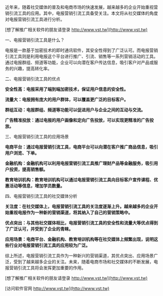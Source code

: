 近年来，随着社交媒体的普及和电商市场的快速发展，越来越多的企业开始重视营销引流工具的应用。其中，电报营销引流工具备受关注。本文将从社交媒体的角度对电报营销引流工具进行分析。

[想了解推广相关软件的朋友请登录 http://www.vst.tw](http://www.vst.tw)

一、电报营销引流工具是什么？

电报是一款基于加密技术的即时通讯软件，其安全性得到了广泛认可。而电报营销引流工具则是利用电报这个平台进行推广、引流、销售等一系列营销活动的工具。通过电报群组、频道等功能，企业可以向潜在客户传达信息，吸引客户对产品或服务的兴趣，提高转化率。

二、电报营销引流工具的优点

**安全性高：电报采用了端到端加密技术，保证用户信息的安全性。**

**流量大：电报拥有庞大的用户群体，可以覆盖更广泛的目标客户。**

**群组互动：电报群组、频道等功能可以促进用户与企业之间的互动与交流。**

**广告精准投放：通过电报的用户画像和定向广告投放，可以实现更精准的广告投放。**

三、电报营销引流工具的应用场景

**电商平台：通过电报营销引流工具，电商平台可以向潜在客户推广商品信息，吸引用户浏览、下单。**

**金融机构：金融机构可以利用电报营销引流工具推广理财产品等金融服务，吸引用户投资，提高销售额。**

**教育培训机构：教育培训机构可以通过电报营销引流工具向目标客户宣传课程、优惠活动等信息，增加学员数量。**

四、电报营销引流工具的社交媒体分析

**关注度：在社交媒体上，电报营销引流工具的关注度逐渐上升。越来越多的企业开始重视电报作为一种新的营销渠道，将其纳入了自己的营销策略中。**

**优点突出：与其他社交媒体相比，电报营销引流工具的安全性和流量大等优点得到了广泛认可，并受到了企业的青睐。**

**应用场景：电商平台、金融机构、教育培训机构等在社交媒体上频繁出现，说明这些行业对电报营销引流工具的应用较为广泛。**

综上所述，电报营销引流工具作为一种新兴的营销渠道，其优点突出、应用场景广泛，受到了越来越多企业的关注。未来，随着电商市场和社交媒体的不断发展，电报营销引流工具将会发挥更加重要的作用。

[想了解推广相关软件的朋友请登录 http://www.vst.tw](http://www.vst.tw)


[访问软件官网 http://www.vst.tw](http://www.vst.tw)
